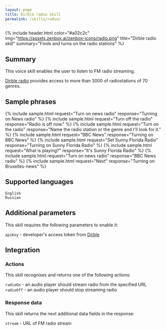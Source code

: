 ```yaml
---
layout: page
title: Dirble radio skill
permalink: /skills/radio/
---
```


{% include header.html color="#a02c2c" img="https://assets.zenbox.ai/zenbox-icons/radio.png" title="Dirble radio skill" summary="Finds and turns on the radio stations" %}

## Summary
This voice skill enables the user to listen to FM radio streaming. 

[Dirble radio](https://dirble.com/) provides access to more than 3000 of radiostations of 70 genres. 


## Sample phrases
{% include sample.html request="Turn on news radio" response="Turning on News radio" %}
{% include sample.html request="Turn off the radio" response="Radio is off now." %}
{% include sample.html request="Turn on the radio" response="Name the radio station or the genre and I'll look for it." %}
{% include sample.html request="BBC News" response="Turning on BBC News" %}
{% include sample.html request="Set Sunny Florida Radio" response="Turning on Sunny Florida Radio" %}
{% include sample.html request="What is playing?" response="It's Sunny Florida Radio" %}
{% include sample.html request="Turn on news radio" response="BBC News radio" %}
{% include sample.html request="Next" response="Turning on Bruxelles-news" %}

## Supported languages
`English`  
`Russian`

## Additional parameters
This skill requires the following parameters to enable it:

`apiKey` - developer's access token from [Dirble](https://dirble.com/)

## Integration
### Actions
This skill recognises and returns one of the following actions:

`radioOn` - an audio player should stream radio from the specified URL  
`radioOff` - an audio player should stop streaming radio

### Response data
This skill returns the next additional data fields in the response:

`stream` - URL of FM radio stream 